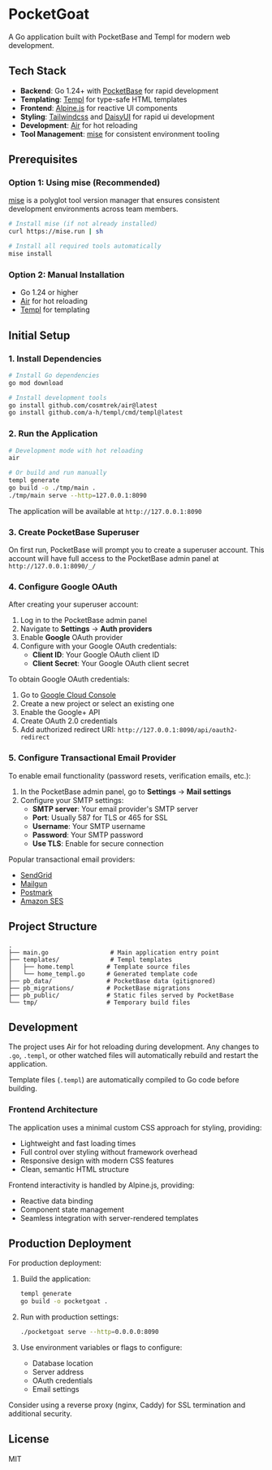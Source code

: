 # PocketGoat

A Go application built with PocketBase and Templ for modern web development.

## Tech Stack

- **Backend**: Go 1.24+ with [PocketBase](https://pocketbase.io/) for rapid development
- **Templating**: [Templ](https://github.com/a-h/templ) for type-safe HTML templates
- **Frontend**: [Alpine.js](https://alpinejs.dev/) for reactive UI components
- **Styling**: [Tailwindcss](https://tailwindcss.com) and [DaisyUI](https://daisyui.com) for rapid ui development
- **Development**: [Air](https://github.com/air-verse/air) for hot reloading
- **Tool Management**: [mise](https://mise.jdx.dev/) for consistent environment tooling

## Prerequisites

### Option 1: Using mise (Recommended)

[mise](https://mise.jdx.dev/) is a polyglot tool version manager that ensures consistent development environments across team members.

```bash
# Install mise (if not already installed)
curl https://mise.run | sh

# Install all required tools automatically
mise install
```

### Option 2: Manual Installation

- Go 1.24 or higher
- [Air](https://github.com/air-verse/air) for hot reloading
- [Templ](https://github.com/a-h/templ) for templating

## Initial Setup

### 1. Install Dependencies

```bash
# Install Go dependencies
go mod download

# Install development tools
go install github.com/cosmtrek/air@latest
go install github.com/a-h/templ/cmd/templ@latest
```

### 2. Run the Application

```bash
# Development mode with hot reloading
air

# Or build and run manually
templ generate
go build -o ./tmp/main .
./tmp/main serve --http=127.0.0.1:8090
```

The application will be available at `http://127.0.0.1:8090`

### 3. Create PocketBase Superuser

On first run, PocketBase will prompt you to create a superuser account. This account will have full access to the PocketBase admin panel at `http://127.0.0.1:8090/_/`

### 4. Configure Google OAuth

After creating your superuser account:

1. Log in to the PocketBase admin panel
2. Navigate to **Settings** → **Auth providers**
3. Enable **Google** OAuth provider
4. Configure with your Google OAuth credentials:
   - **Client ID**: Your Google OAuth client ID
   - **Client Secret**: Your Google OAuth client secret

To obtain Google OAuth credentials:
1. Go to [Google Cloud Console](https://console.cloud.google.com/)
2. Create a new project or select an existing one
3. Enable the Google+ API
4. Create OAuth 2.0 credentials
5. Add authorized redirect URI: `http://127.0.0.1:8090/api/oauth2-redirect`

### 5. Configure Transactional Email Provider

To enable email functionality (password resets, verification emails, etc.):

1. In the PocketBase admin panel, go to **Settings** → **Mail settings**
2. Configure your SMTP settings:
   - **SMTP server**: Your email provider's SMTP server
   - **Port**: Usually 587 for TLS or 465 for SSL
   - **Username**: Your SMTP username
   - **Password**: Your SMTP password
   - **Use TLS**: Enable for secure connection

Popular transactional email providers:
- [SendGrid](https://sendgrid.com/)
- [Mailgun](https://www.mailgun.com/)
- [Postmark](https://postmarkapp.com/)
- [Amazon SES](https://aws.amazon.com/ses/)

## Project Structure

```
.
├── main.go                 # Main application entry point
├── templates/              # Templ templates
│   ├── home.templ         # Template source files
│   └── home_templ.go      # Generated template code
├── pb_data/               # PocketBase data (gitignored)
├── pb_migrations/         # PocketBase migrations
├── pb_public/             # Static files served by PocketBase
└── tmp/                   # Temporary build files
```

## Development

The project uses Air for hot reloading during development. Any changes to `.go`, `.templ`, or other watched files will automatically rebuild and restart the application.

Template files (`.templ`) are automatically compiled to Go code before building.

### Frontend Architecture

The application uses a minimal custom CSS approach for styling, providing:
- Lightweight and fast loading times
- Full control over styling without framework overhead
- Responsive design with modern CSS features
- Clean, semantic HTML structure

Frontend interactivity is handled by Alpine.js, providing:
- Reactive data binding
- Component state management
- Seamless integration with server-rendered templates

## Production Deployment

For production deployment:

1. Build the application:
   ```bash
   templ generate
   go build -o pocketgoat .
   ```

2. Run with production settings:
   ```bash
   ./pocketgoat serve --http=0.0.0.0:8090
   ```

3. Use environment variables or flags to configure:
   - Database location
   - Server address
   - OAuth credentials
   - Email settings

Consider using a reverse proxy (nginx, Caddy) for SSL termination and additional security.

## License

MIT